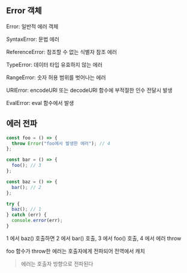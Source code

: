 ## Error 객체

Error: 일반적 에러 객체

SyntaxError: 문법 에러

ReferenceError: 참조할 수 없는 식별자 참조 에러

TypeError: 데이터 타입 유효하지 않는 에러

RangeError: 숫자 허용 범위를 벗어나는 에러

URIError: encodeURI 또는 decodeURI 함수에 부적절한 인수 전달시 발생

EvalError: eval 함수에서 발생

## 에러 전파

```jsx
const foo = () => {
  throw Error("foo에서 발생한 에러"); // 4
};

const bar = () => {
  foo(); // 3
};

const baz = () => {
  bar(); // 2
};

try {
  baz(); // 1
} catch (err) {
  console.error(err);
}
```

1 에서 baz() 호출하면 2 에서 bar() 호출, 3 에서 foo() 호출, 4 에서 에러 throw

foo 함수가 throw한 에러는 호출자에게 전파되어 전역에서 캐치

> 에러는 호출자 방향으로 전파된다
